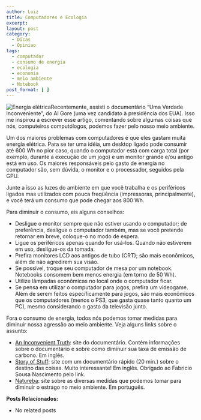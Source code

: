 ```yaml
---
author: Luiz
title: Computadores e Ecologia
excerpt:
layout: post
category:
  - Dicas
  - Opiniao
tags:
  - computador
  - consumo de energia
  - ecologia
  - economia
  - meio ambiente
  - Notebook
post_format: [ ]
---
```

![Energia elétrica][1]Recentemente, assisti o documentário “Uma Verdade Inconveniente”, do Al Gore (uma vez candidato à presidência dos EUA). Isso me inspirou a escrever esse artigo, comentando sobre algumas coisas que nós, computeiros computólogos, podemos fazer pelo nosso meio ambiente.

Um dos maiores problemas com computadores é que eles gastam muita energia elétrica. Para se ter uma idéia, um desktop ligado pode consumir até 600 Wh no pior caso, quando o computador está com carga total (por exemplo, durante a execução de um jogo) e um monitor grande e/ou antigo está em uso. Os maiores responsáveis pelo gasto de energia no computador são, sem dúvida, o monitor e o processador, seguidos pela GPU.

Junte a isso as luzes do ambiente em que você trabalha e os periféricos ligados mas utilizados com pouca freqüência (impressoras, principalmente), e você terá um consumo que pode chegar aos 800 Wh.

Para diminuir o consumo, eis alguns conselhos:

*   Desligue o monitor sempre que não estiver usando o computador; de preferência, desligue o computador também, mas se você pretende retornar em breve, coloque-o no modo de espera.
*   Ligue os periféricos apenas quando for usá-los. Quando não estiverem em uso, desligue-os da tomada.
*   Prefira monitores LCD aos antigos de tubo (CRT); são mais econômicos, além de não agredirem sua visão.
*   Se possível, troque seu computador de mesa por um notebook. Notebooks consomem bem menos energia (em torno de 50 Wh).
*   Utilize lâmpadas econômicas no local onde o computador ficar.
*   Se pensa em utilizar o computador para jogos, prefira um videogame. Além de serem feitos especificamente para jogos, são mais econômicos que os computadores (menos o PS3, que gasta quase tanto quanto um PC), mesmo considerando o gasto da televisão junto.

Fora o consumo de energia, todos nós podemos tomar medidas para diminuir nossa agressão ao meio ambiente. Veja alguns links sobre o assunto:

*   [An Inconvenient Truth][2]: site do documentário. Contém informações sobre o documentário e sobre como diminuir sua taxa de emissão de carbono. Em inglês.
*   [Story of Stuff][3]: site com um documentário rápido (20 min.) sobre o destino das coisas. Muito interessante! Em inglês. Obrigado ao Fabricio Sousa Nascimento pelo link.
*   [Natureba][4]: site sobre as diversas medidas que podemos tomar para diminuir o estrago no meio ambiente. Em português.

**Posts Relacionados:** 
*   No related posts












 [1]: http://vidageek.net/wp-content/uploads/2008/02/energia.thumbnail.jpg
 [2]: http://climatecrisis.net
 [3]: http://www.storyofstuff.com
 [4]: http://www.natureba.com.br/





